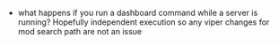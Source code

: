- what happens if you run a dashboard command while a server is running? Hopefully independent execution so any viper changes for mod search path are not an issue 